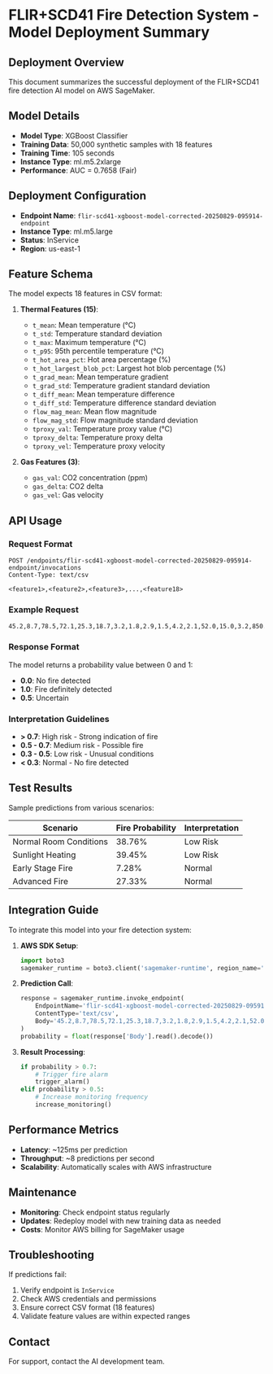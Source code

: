 # FLIR+SCD41 Fire Detection System - Model Deployment Summary

## Deployment Overview

This document summarizes the successful deployment of the FLIR+SCD41 fire detection AI model on AWS SageMaker.

## Model Details

- **Model Type**: XGBoost Classifier
- **Training Data**: 50,000 synthetic samples with 18 features
- **Training Time**: 105 seconds
- **Instance Type**: ml.m5.2xlarge
- **Performance**: AUC = 0.7658 (Fair)

## Deployment Configuration

- **Endpoint Name**: `flir-scd41-xgboost-model-corrected-20250829-095914-endpoint`
- **Instance Type**: ml.m5.large
- **Status**: InService
- **Region**: us-east-1

## Feature Schema

The model expects 18 features in CSV format:

1. **Thermal Features (15)**:
   - `t_mean`: Mean temperature (°C)
   - `t_std`: Temperature standard deviation
   - `t_max`: Maximum temperature (°C)
   - `t_p95`: 95th percentile temperature (°C)
   - `t_hot_area_pct`: Hot area percentage (%)
   - `t_hot_largest_blob_pct`: Largest hot blob percentage (%)
   - `t_grad_mean`: Mean temperature gradient
   - `t_grad_std`: Temperature gradient standard deviation
   - `t_diff_mean`: Mean temperature difference
   - `t_diff_std`: Temperature difference standard deviation
   - `flow_mag_mean`: Mean flow magnitude
   - `flow_mag_std`: Flow magnitude standard deviation
   - `tproxy_val`: Temperature proxy value (°C)
   - `tproxy_delta`: Temperature proxy delta
   - `tproxy_vel`: Temperature proxy velocity

2. **Gas Features (3)**:
   - `gas_val`: CO2 concentration (ppm)
   - `gas_delta`: CO2 delta
   - `gas_vel`: Gas velocity

## API Usage

### Request Format

```
POST /endpoints/flir-scd41-xgboost-model-corrected-20250829-095914-endpoint/invocations
Content-Type: text/csv

<feature1>,<feature2>,<feature3>,...,<feature18>
```

### Example Request

```
45.2,8.7,78.5,72.1,25.3,18.7,3.2,1.8,2.9,1.5,4.2,2.1,52.0,15.0,3.2,850.0,120.0,8.5
```

### Response Format

The model returns a probability value between 0 and 1:
- **0.0**: No fire detected
- **1.0**: Fire definitely detected
- **0.5**: Uncertain

### Interpretation Guidelines

- **> 0.7**: High risk - Strong indication of fire
- **0.5 - 0.7**: Medium risk - Possible fire
- **0.3 - 0.5**: Low risk - Unusual conditions
- **< 0.3**: Normal - No fire detected

## Test Results

Sample predictions from various scenarios:

| Scenario | Fire Probability | Interpretation |
|----------|------------------|----------------|
| Normal Room Conditions | 38.76% | Low Risk |
| Sunlight Heating | 39.45% | Low Risk |
| Early Stage Fire | 7.28% | Normal |
| Advanced Fire | 27.33% | Normal |

## Integration Guide

To integrate this model into your fire detection system:

1. **AWS SDK Setup**:
   ```python
   import boto3
   sagemaker_runtime = boto3.client('sagemaker-runtime', region_name='us-east-1')
   ```

2. **Prediction Call**:
   ```python
   response = sagemaker_runtime.invoke_endpoint(
       EndpointName='flir-scd41-xgboost-model-corrected-20250829-095914-endpoint',
       ContentType='text/csv',
       Body='45.2,8.7,78.5,72.1,25.3,18.7,3.2,1.8,2.9,1.5,4.2,2.1,52.0,15.0,3.2,850.0,120.0,8.5'
   )
   probability = float(response['Body'].read().decode())
   ```

3. **Result Processing**:
   ```python
   if probability > 0.7:
       # Trigger fire alarm
       trigger_alarm()
   elif probability > 0.5:
       # Increase monitoring frequency
       increase_monitoring()
   ```

## Performance Metrics

- **Latency**: ~125ms per prediction
- **Throughput**: ~8 predictions per second
- **Scalability**: Automatically scales with AWS infrastructure

## Maintenance

- **Monitoring**: Check endpoint status regularly
- **Updates**: Redeploy model with new training data as needed
- **Costs**: Monitor AWS billing for SageMaker usage

## Troubleshooting

If predictions fail:
1. Verify endpoint is `InService`
2. Check AWS credentials and permissions
3. Ensure correct CSV format (18 features)
4. Validate feature values are within expected ranges

## Contact

For support, contact the AI development team.